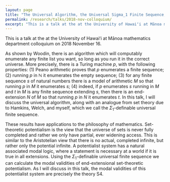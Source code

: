 ```yaml
---
layout: page
title: "The Universal Algorithm, the Universal Sigma_1 Finite Sequence, and Set-theoretic Potentialism"
permalink: /research/talks/2018-nov-colloquium/
excerpt: "This is a talk at the at the University of Hawaiʻi at Mānoa mathematics department colloquium on 2018 November 16. As shown by Woodin, there is an algorithm which will computably enumerate any finite list you want, so long as you run it in the correct universe. More precisely..."
---
```


This is a talk at the at the University of Hawaiʻi at Mānoa mathematics department colloquium on 2018 November 16.

As shown by Woodin, there is an algorithm which will computably enumerate any finite list you want, so long as you run it in the correct universe. More precisely, there is a Turing machine $p$, with the following properties: (1) Peano arithmetic proves that $p$ enumerates a finite sequence; (2) running $p$ in $\mathbb N$ it enumerates the empty sequence; (3) for any finite sequence $s$ of natural numbers there is a model of arithmetic $M$ so that running $p$ in $M$ it enumerates $s$; (4) indeed, if $p$ enumerates $s$ running in $M$ and $t$ in $M$ is any finite sequence extending $s$, then there is an end-extension $N$ of $M$ so that running $p$ in $N$ it enumerates $t$. In this talk, I will discuss the universal algorithm, along with an analogue from set theory due to Hamkins, Welch, and myself, which we call the $\Sigma_1$-definable universal finite sequence.

These results have applications to the philosophy of mathematics. Set-theoretic potentialism is the view that the universe of sets is never fully completed and rather we only have partial, ever widening access. This is similar to the Aristotelian view that there is no actual, completed infinite, but rather only the potential infinite. A potentialist system has a natural associated modal logic, where a statement is necessary at a world if it is true in all extensions. Using the $\Sigma_1$-definable universal finite sequence we can calculate the modal validities of end-extensional set-theoretic potentialism. As I will discuss in this talk, the modal validities of this potentialist system are precisely the theory S4.
